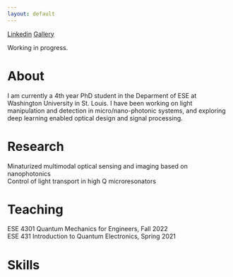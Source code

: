 ```yaml
---
layout: default
---
```


[Linkedin](https://www.linkedin.com/in/jrqie/) 
[Gallery](./gallery_page.html) 

Working in progress. 

# About 
I am currently a 4th year PhD student in the Deparment of ESE at Washington University in St. Louis. I have been working on light manipulation and detection in micro/nano-photonic systems, and exploring deep learning enabled optical design and signal processing. 

# Research 
Minaturized multimodal optical sensing and imaging based on nanophotonics  
Control of light transport in high Q microresonators   

# Teaching
ESE 4301 Quantum Mechanics for Engineers, Fall 2022  
ESE 431  Introduction to Quantum Electronics, Spring 2021  

# Skills



